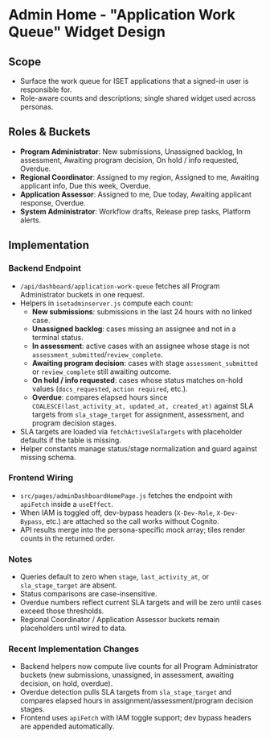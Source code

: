 # Admin Home - "Application Work Queue" Widget Design

## Scope
- Surface the work queue for ISET applications that a signed-in user is responsible for.
- Role-aware counts and descriptions; single shared widget used across personas.

## Roles & Buckets
- **Program Administrator**: New submissions, Unassigned backlog, In assessment, Awaiting program decision, On hold / info requested, Overdue.
- **Regional Coordinator**: Assigned to my region, Assigned to me, Awaiting applicant info, Due this week, Overdue.
- **Application Assessor**: Assigned to me, Due today, Awaiting applicant response, Overdue.
- **System Administrator**: Workflow drafts, Release prep tasks, Platform alerts.

## Implementation
### Backend Endpoint
- `/api/dashboard/application-work-queue` fetches all Program Administrator buckets in one request.
- Helpers in `isetadminserver.js` compute each count:
  - **New submissions**: submissions in the last 24 hours with no linked case.
  - **Unassigned backlog**: cases missing an assignee and not in a terminal status.
  - **In assessment**: active cases with an assignee whose stage is not `assessment_submitted`/`review_complete`.
  - **Awaiting program decision**: cases with stage `assessment_submitted` or `review_complete` still awaiting outcome.
  - **On hold / info requested**: cases whose status matches on-hold values (`docs_requested`, `action required`, etc.).
  - **Overdue**: compares elapsed hours since `COALESCE(last_activity_at, updated_at, created_at)` against SLA targets from `sla_stage_target` for assignment, assessment, and program decision stages.
- SLA targets are loaded via `fetchActiveSlaTargets` with placeholder defaults if the table is missing.
- Helper constants manage status/stage normalization and guard against missing schema.

### Frontend Wiring
- `src/pages/adminDashboardHomePage.js` fetches the endpoint with `apiFetch` inside a `useEffect`.
- When IAM is toggled off, dev-bypass headers (`X-Dev-Role`, `X-Dev-Bypass`, etc.) are attached so the call works without Cognito.
- API results merge into the persona-specific mock array; tiles render counts in the returned order.

### Notes
- Queries default to zero when `stage`, `last_activity_at`, or `sla_stage_target` are absent.
- Status comparisons are case-insensitive.
- Overdue numbers reflect current SLA targets and will be zero until cases exceed those thresholds.
- Regional Coordinator / Application Assessor buckets remain placeholders until wired to data.

### Recent Implementation Changes
- Backend helpers now compute live counts for all Program Administrator buckets (new submissions, unassigned, in assessment, awaiting decision, on hold, overdue).
- Overdue detection pulls SLA targets from `sla_stage_target` and compares elapsed hours in assignment/assessment/program decision stages.
- Frontend uses `apiFetch` with IAM toggle support; dev bypass headers are appended automatically.
